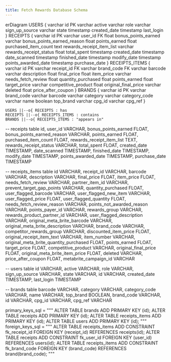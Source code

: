 ```yaml
---
title: Fetch Rewards Database Schema
---
```

erDiagram
    USERS {
        varchar id PK
        varchar active
        varchar role
        varchar sign_up_source
        varchar state
        timestamp created_date
        timestamp last_login
    }
    RECEIPTS {
        varchar id PK
        varchar user_id FK
        float bonus_points_earned
        varchar bonus_points_earned_reason
        float points_earned
        float purchased_item_count
        text rewards_receipt_item_list
        varchar rewards_receipt_status
        float total_spent
        timestamp created_date
        timestamp date_scanned
        timestamp finished_date
        timestamp modify_date
        timestamp points_awarded_date
        timestamp purchase_date
    }
    RECEIPTS_ITEMS {
        varchar id PK
        varchar receipt_id FK
        varchar brand_code FK
        varchar barcode
        varchar description
        float final_price
        float item_price
        varchar needs_fetch_review
        float quantity_purchased
        float points_earned
        float target_price
        varchar competitive_product
        float original_final_price
        varchar deleted
        float price_after_coupon
    }
    BRANDS {
        varchar id PK
        varchar brand_code
        varchar barcode
        varchar category
        varchar category_code
        varchar name
        boolean top_brand
        varchar cpg_id
        varchar cpg_ref
    }

    USERS ||--o{ RECEIPTS : has
    RECEIPTS ||--o{ RECEIPTS_ITEMS : contains
    BRANDS ||--o{ RECEIPTS_ITEMS : "appears in"



-- receipts table
    id,
    user_id VARCHAR,
    bonus_points_earned FLOAT,
    bonus_points_earned_reason VARCHAR,
    points_earned FLOAT,
    purchased_item_count FLOAT,
    rewards_receipt_item_list TEXT,
    rewards_receipt_status VARCHAR,
    total_spent FLOAT,
    created_date TIMESTAMP,
    date_scanned TIMESTAMP,
    finished_date TIMESTAMP,
    modify_date TIMESTAMP,
    points_awarded_date TIMESTAMP,
    purchase_date TIMESTAMP


-- receipts_items table
    id VARCHAR,
    receipt_id VARCHAR,
    barcode VARCHAR,
    description VARCHAR,
    final_price FLOAT,
    item_price FLOAT,
    needs_fetch_review VARCHAR,
    partner_item_id VARCHAR,
    prevent_target_gap_points VARCHAR,
    quantity_purchased FLOAT,
    user_flagged_barcode VARCHAR,
    user_flagged_new_item VARCHAR,
    user_flagged_price FLOAT,
    user_flagged_quantity FLOAT,
    needs_fetch_review_reason VARCHAR,
    points_not_awarded_reason VARCHAR,
    points_payer_id VARCHAR,
    rewards_group VARCHAR,
    rewards_product_partner_id VARCHAR,
    user_flagged_description VARCHAR,
    original_meta_brite_barcode VARCHAR,
    original_meta_brite_description VARCHAR,
    brand_code VARCHAR,
    competitor_rewards_group VARCHAR,
    discounted_item_price FLOAT,
    original_receipt_item_text VARCHAR,
    item_number VARCHAR,
    original_meta_brite_quantity_purchased FLOAT,
    points_earned FLOAT,
    target_price FLOAT,
    competitive_product VARCHAR,
    original_final_price FLOAT,
    original_meta_brite_item_price FLOAT,
    deleted VARCHAR,
    price_after_coupon FLOAT,
    metabrite_campaign_id VARCHAR

-- users table
    id VARCHAR,
    active VARCHAR,
    role VARCHAR,
    sign_up_source VARCHAR,
    state VARCHAR,
    id VARCHAR,
    created_date TIMESTAMP,
    last_login TIMESTAMP

-- brands table
    barcode VARCHAR,
    category VARCHAR,
    category_code VARCHAR,
    name VARCHAR,
    top_brand BOOLEAN,
    brand_code VARCHAR,
    id VARCHAR,
    cpg_id VARCHAR,
    cpg_ref VARCHAR

primary_keys_sql = """
ALTER TABLE brands ADD PRIMARY KEY (id);
ALTER TABLE receipts ADD PRIMARY KEY (id);
ALTER TABLE receipts_items ADD PRIMARY KEY (id);
ALTER TABLE users ADD PRIMARY KEY (id);
"""
foreign_keys_sql = """
ALTER TABLE receipts_items ADD CONSTRAINT fk_receipt_id FOREIGN KEY (receipt_id) REFERENCES receipts(id);
ALTER TABLE receipts ADD CONSTRAINT fk_user_id FOREIGN KEY (user_id) REFERENCES users(id);
ALTER TABLE receipts_items ADD CONSTRAINT fk_brand_code FOREIGN KEY (brand_code) REFERENCES brand(brand_code);
"""